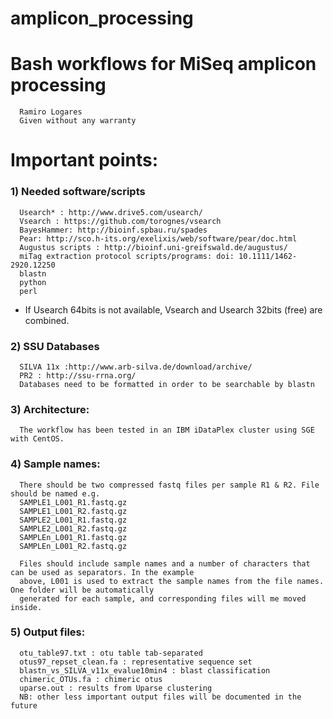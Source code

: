 # amplicon_processing #

#  Bash workflows for MiSeq amplicon processing 
      Ramiro Logares      
      Given without any warranty


# Important points:

### 1) Needed software/scripts 

      Usearch* : http://www.drive5.com/usearch/
      Vsearch : https://github.com/torognes/vsearch
      BayesHammer: http://bioinf.spbau.ru/spades
      Pear: http://sco.h-its.org/exelixis/web/software/pear/doc.html
      Augustus scripts : http://bioinf.uni-greifswald.de/augustus/
      miTag extraction protocol scripts/programs: doi: 10.1111/1462-2920.12250
      blastn
      python
      perl

* If Usearch 64bits is not available, Vsearch and Usearch 32bits (free) are combined.

### 2) SSU Databases
      SILVA 11x :http://www.arb-silva.de/download/archive/
      PR2 : http://ssu-rrna.org/
      Databases need to be formatted in order to be searchable by blastn

### 3) Architecture: 
      The workflow has been tested in an IBM iDataPlex cluster using SGE with CentOS.

### 4) Sample names:
      There should be two compressed fastq files per sample R1 & R2. File should be named e.g. 
      SAMPLE1_L001_R1.fastq.gz
      SAMPLE1_L001_R2.fastq.gz
      SAMPLE2_L001_R1.fastq.gz
      SAMPLE2_L001_R2.fastq.gz
      SAMPLEn_L001_R1.fastq.gz
      SAMPLEn_L001_R2.fastq.gz
   
      Files should include sample names and a number of characters that can be used as separators. In the example  
      above, L001 is used to extract the sample names from the file names. One folder will be automatically 
      generated for each sample, and corresponding files will me moved inside.

### 5) Output files:
      otu_table97.txt : otu table tab-separated
      otus97_repset_clean.fa : representative sequence set
      blastn_vs_SILVA_v11x_evalue10min4 : blast classification
      chimeric_OTUs.fa : chimeric otus
      uparse.out : results from Uparse clustering
      NB: other less important output files will be documented in the future
   
   
   
